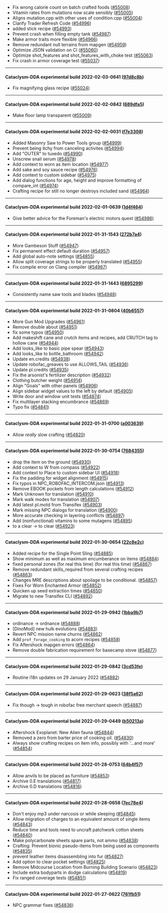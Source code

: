 * Fix wrong calorie count on batch crafted foods ([#55008](https://github.com/CleverRaven/Cataclysm-DDA/pull/55008))
* Vitamin rates from mutations now scale sensibly ([#55005](https://github.com/CleverRaven/Cataclysm-DDA/pull/55005))
* Aligns mutation.cpp with other uses of condition.cpp ([#55004](https://github.com/CleverRaven/Cataclysm-DDA/pull/55004))
* Clarify Trader Refresh Code ([#54996](https://github.com/CleverRaven/Cataclysm-DDA/pull/54996))
* added stick recipe ([#54993](https://github.com/CleverRaven/Cataclysm-DDA/pull/54993))
* Prevent crash when filling empty tank ([#54987](https://github.com/CleverRaven/Cataclysm-DDA/pull/54987))
* Make armor traits more flexible ([#54966](https://github.com/CleverRaven/Cataclysm-DDA/pull/54966))
* Remove redundant null terrains from mapgen ([#54959](https://github.com/CleverRaven/Cataclysm-DDA/pull/54959))
* Optimize JSON validation on CI ([#55060](https://github.com/CleverRaven/Cataclysm-DDA/pull/55060))
* Optimize shot_features and shot_features_with_choke test ([#55063](https://github.com/CleverRaven/Cataclysm-DDA/pull/55063))
* Fix crash in armor coverage test ([#55037](https://github.com/CleverRaven/Cataclysm-DDA/pull/55037))

---

#### Cataclysm-DDA experimental build 2022-02-03-0641 ([97d8c8b](https://github.com/CleverRaven/Cataclysm-DDA/releases/tag/cdda-experimental-2022-02-03-0641))

* Fix magnifying glass recipe ([#55024](https://github.com/CleverRaven/Cataclysm-DDA/pull/55024))

---

#### Cataclysm-DDA experimental build 2022-02-02-0842 ([689dfa5](https://github.com/CleverRaven/Cataclysm-DDA/releases/tag/cdda-experimental-2022-02-02-0842))

* Make floor lamp transparent ([#55009](https://github.com/CleverRaven/Cataclysm-DDA/pull/55009))

---

#### Cataclysm-DDA experimental build 2022-02-02-0031 ([f7e3308](https://github.com/CleverRaven/Cataclysm-DDA/releases/tag/cdda-experimental-2022-02-02-0031))

* Added Masonry Saw to Power Tools group ([#54999](https://github.com/CleverRaven/Cataclysm-DDA/pull/54999))
* Prevent being itchy from canceling activites ([#54994](https://github.com/CleverRaven/Cataclysm-DDA/pull/54994))
* Add "OUTER" to tuxedo ([#54990](https://github.com/CleverRaven/Cataclysm-DDA/pull/54990))
* Unscrew snail serum ([#54978](https://github.com/CleverRaven/Cataclysm-DDA/pull/54978))
* Add context to worn as item location ([#54977](https://github.com/CleverRaven/Cataclysm-DDA/pull/54977))
* Add sake and soy sauce recipe ([#54976](https://github.com/CleverRaven/Cataclysm-DDA/pull/54976))
* Add context to custom sidebar ([#54975](https://github.com/CleverRaven/Cataclysm-DDA/pull/54975))
* Add dialog functions for age, height and improve formatting of compare_int ([#54974](https://github.com/CleverRaven/Cataclysm-DDA/pull/54974))
* Crafting recipe for still no longer destroys included sand ([#54964](https://github.com/CleverRaven/Cataclysm-DDA/pull/54964))

---

#### Cataclysm-DDA experimental build 2022-02-01-0639 ([1d4f464](https://github.com/CleverRaven/Cataclysm-DDA/releases/tag/cdda-experimental-2022-02-01-0639))

* Give better advice for the Foreman's electric motors quest ([#54986](https://github.com/CleverRaven/Cataclysm-DDA/pull/54986))

---

#### Cataclysm-DDA experimental build 2022-01-31-1543 ([272b7a4](https://github.com/CleverRaven/Cataclysm-DDA/releases/tag/cdda-experimental-2022-01-31-1543))

* More Gambeson Stuff ([#54947](https://github.com/CleverRaven/Cataclysm-DDA/pull/54947))
* Fix permanent effect default duration ([#54957](https://github.com/CleverRaven/Cataclysm-DDA/pull/54957))
* Add global auto-note settings ([#54855](https://github.com/CleverRaven/Cataclysm-DDA/pull/54855))
* Allow split coverage strings to be properly translated ([#54955](https://github.com/CleverRaven/Cataclysm-DDA/pull/54955))
* Fix compile error on Clang compiler ([#54967](https://github.com/CleverRaven/Cataclysm-DDA/pull/54967))

---

#### Cataclysm-DDA experimental build 2022-01-31-1443 ([6895299](https://github.com/CleverRaven/Cataclysm-DDA/releases/tag/cdda-experimental-2022-01-31-1443))

* Consistently name saw tools and blades ([#54948](https://github.com/CleverRaven/Cataclysm-DDA/pull/54948))

---

#### Cataclysm-DDA experimental build 2022-01-31-0804 ([40b6557](https://github.com/CleverRaven/Cataclysm-DDA/releases/tag/cdda-experimental-2022-01-31-0804))

* More Gun Mod Upgrades ([#54961](https://github.com/CleverRaven/Cataclysm-DDA/pull/54961))
* Remove double about ([#54951](https://github.com/CleverRaven/Cataclysm-DDA/pull/54951))
* fix some typos ([#54950](https://github.com/CleverRaven/Cataclysm-DDA/pull/54950))
* Add makeshift cane and crutch items and recipes, add CRUTCH tag to hollow cane ([#54944](https://github.com/CleverRaven/Cataclysm-DDA/pull/54944))
* Add looks_like to basic pipe spear ([#54943](https://github.com/CleverRaven/Cataclysm-DDA/pull/54943))
* Add looks_like to bottle_bathroom ([#54942](https://github.com/CleverRaven/Cataclysm-DDA/pull/54942))
* Update en.credits ([#54938](https://github.com/CleverRaven/Cataclysm-DDA/pull/54938))
* Update robofac_greaves to use ALLOWS_TAIL ([#54936](https://github.com/CleverRaven/Cataclysm-DDA/pull/54936))
* Update pl.credits ([#54935](https://github.com/CleverRaven/Cataclysm-DDA/pull/54935))
* Fix the arsonist's fertilizer description ([#54932](https://github.com/CleverRaven/Cataclysm-DDA/pull/54932))
* Clothing butcher weight ([#54914](https://github.com/CleverRaven/Cataclysm-DDA/pull/54914))
* Align "Goals" with other panels ([#54906](https://github.com/CleverRaven/Cataclysm-DDA/pull/54906))
* Align sidebar widget values to the left by default ([#54905](https://github.com/CleverRaven/Cataclysm-DDA/pull/54905))
* Write door and window unit tests ([#54874](https://github.com/CleverRaven/Cataclysm-DDA/pull/54874))
* Fix multilayer stacking encumbrance ([#54869](https://github.com/CleverRaven/Cataclysm-DDA/pull/54869))
* Typo fix ([#54841](https://github.com/CleverRaven/Cataclysm-DDA/pull/54841))

---

#### Cataclysm-DDA experimental build 2022-01-31-0700 ([a003639](https://github.com/CleverRaven/Cataclysm-DDA/releases/tag/cdda-experimental-2022-01-31-0700))

* Allow *really* slow crafting ([#54820](https://github.com/CleverRaven/Cataclysm-DDA/pull/54820))

---

#### Cataclysm-DDA experimental build 2022-01-30-0754 ([7684355](https://github.com/CleverRaven/Cataclysm-DDA/releases/tag/cdda-experimental-2022-01-30-0754))

* drop the item on the ground ([#54930](https://github.com/CleverRaven/Cataclysm-DDA/pull/54930))
* Add context to W from compass ([#54922](https://github.com/CleverRaven/Cataclysm-DDA/pull/54922))
* Add context to Place to custom sidebar UI ([#54918](https://github.com/CleverRaven/Cataclysm-DDA/pull/54918))
* Fix the padding for widget alignment ([#54915](https://github.com/CleverRaven/Cataclysm-DDA/pull/54915))
* Fix typos in NPC_ROBOFAC_INTERCOM.json ([#54913](https://github.com/CleverRaven/Cataclysm-DDA/pull/54913))
* Remove EBOOK pockets from length calculations ([#54912](https://github.com/CleverRaven/Cataclysm-DDA/pull/54912))
* Mark Unknown for translation ([#54910](https://github.com/CleverRaven/Cataclysm-DDA/pull/54910))
* Mark walk modes for translation ([#54907](https://github.com/CleverRaven/Cataclysm-DDA/pull/54907))
* Add latest pl.motd from Transifex ([#54903](https://github.com/CleverRaven/Cataclysm-DDA/pull/54903))
* Mark missing NPC dialogs for translation ([#54900](https://github.com/CleverRaven/Cataclysm-DDA/pull/54900))
* More accurate checking in layering conflicts ([#54897](https://github.com/CleverRaven/Cataclysm-DDA/pull/54897))
* Add (nonfunctional) vitamins to some mutagens ([#54895](https://github.com/CleverRaven/Cataclysm-DDA/pull/54895))
* to a clear -> to clear ([#54923](https://github.com/CleverRaven/Cataclysm-DDA/pull/54923))

---

#### Cataclysm-DDA experimental build 2022-01-30-0654 ([22c8e2c](https://github.com/CleverRaven/Cataclysm-DDA/releases/tag/cdda-experimental-2022-01-30-0654))

* Added recipe for the Single Point Sling ([#54885](https://github.com/CleverRaven/Cataclysm-DDA/pull/54885))
* Show minimum as well as maximum encumberance on items ([#54884](https://github.com/CleverRaven/Cataclysm-DDA/pull/54884))
* fixed personal zones (for real this time) (for real this time) ([#54867](https://github.com/CleverRaven/Cataclysm-DDA/pull/54867))
* Remove redundant skills_required from several crafting recipes ([#54863](https://github.com/CleverRaven/Cataclysm-DDA/pull/54863))
* Changes MRE descriptions about spoilage to be conditional. ([#54857](https://github.com/CleverRaven/Cataclysm-DDA/pull/54857))
* Fixes For Worn Enchanted Armor ([#54852](https://github.com/CleverRaven/Cataclysm-DDA/pull/54852))
* Quicken up seed extraction times ([#54850](https://github.com/CleverRaven/Cataclysm-DDA/pull/54850))
* Migrate to new Transifex CLI ([#54892](https://github.com/CleverRaven/Cataclysm-DDA/pull/54892))

---

#### Cataclysm-DDA experimental build 2022-01-29-0942 ([1bba9b7](https://github.com/CleverRaven/Cataclysm-DDA/releases/tag/cdda-experimental-2022-01-29-0942))

* ordinance -> ordnance ([#54888](https://github.com/CleverRaven/Cataclysm-DDA/pull/54888))
* [DinoMod] new hulk evolutions ([#54883](https://github.com/CleverRaven/Cataclysm-DDA/pull/54883))
* Revert NPC mission name churns ([#54862](https://github.com/CleverRaven/Cataclysm-DDA/pull/54862))
* Add `prof_forage_cooking` to acorn recipes ([#54858](https://github.com/CleverRaven/Cataclysm-DDA/pull/54858))
* Fix Aftershock mapgen errors ([#54864](https://github.com/CleverRaven/Cataclysm-DDA/pull/54864))
* Remove double fabrication requirement for basecamp stove ([#54877](https://github.com/CleverRaven/Cataclysm-DDA/pull/54877))

---

#### Cataclysm-DDA experimental build 2022-01-29-0842 ([3cd53fe](https://github.com/CleverRaven/Cataclysm-DDA/releases/tag/cdda-experimental-2022-01-29-0842))

* Routine i18n updates on 29 January 2022 ([#54882](https://github.com/CleverRaven/Cataclysm-DDA/pull/54882))

---

#### Cataclysm-DDA experimental build 2022-01-29-0623 ([38f5a62](https://github.com/CleverRaven/Cataclysm-DDA/releases/tag/cdda-experimental-2022-01-29-0623))

* Fix though -> tough in robofac free merchant speech ([#54887](https://github.com/CleverRaven/Cataclysm-DDA/pull/54887))

---

#### Cataclysm-DDA experimental build 2022-01-29-0449 ([b50213a](https://github.com/CleverRaven/Cataclysm-DDA/releases/tag/cdda-experimental-2022-01-29-0449))

* Aftershock Exoplanet: New Alien fauna ([#54844](https://github.com/CleverRaven/Cataclysm-DDA/pull/54844))
* Removed a zero from barter price of cooking oil. ([#54830](https://github.com/CleverRaven/Cataclysm-DDA/pull/54830))
* Always show crafting recipes on item info, possibly with '...and more' ([#54854](https://github.com/CleverRaven/Cataclysm-DDA/pull/54854))

---

#### Cataclysm-DDA experimental build 2022-01-28-0753 ([64b4f57](https://github.com/CleverRaven/Cataclysm-DDA/releases/tag/cdda-experimental-2022-01-28-0753))

* Allow anvils to be placed as furniture ([#54853](https://github.com/CleverRaven/Cataclysm-DDA/pull/54853))
* Archive 0.E translations ([#54817](https://github.com/CleverRaven/Cataclysm-DDA/pull/54817))
* Archive 0.D translations ([#54816](https://github.com/CleverRaven/Cataclysm-DDA/pull/54816))

---

#### Cataclysm-DDA experimental build 2022-01-28-0658 ([7ec78e4](https://github.com/CleverRaven/Cataclysm-DDA/releases/tag/cdda-experimental-2022-01-28-0658))

* Don't enjoy mp3 under narcosis or while sleeping ([#54845](https://github.com/CleverRaven/Cataclysm-DDA/pull/54845))
* Allow migration of charges to an equivalent amount of single items ([#54843](https://github.com/CleverRaven/Cataclysm-DDA/pull/54843))
* Reduce time and tools need to uncraft patchwork cotton sheets ([#54840](https://github.com/CleverRaven/Cataclysm-DDA/pull/54840))
* Make polycarbonate sheets spare parts, not ammo ([#54838](https://github.com/CleverRaven/Cataclysm-DDA/pull/54838))
* Crafting: Prevent bionic pseudo-items from being used as components ([#54835](https://github.com/CleverRaven/Cataclysm-DDA/pull/54835))
* prevent leather items disassembling into fur ([#54827](https://github.com/CleverRaven/Cataclysm-DDA/pull/54827))
* Add option to clear pocket settings ([#54825](https://github.com/CleverRaven/Cataclysm-DDA/pull/54825))
* Remove Midcourse Location from Burning Building Scenario ([#54823](https://github.com/CleverRaven/Cataclysm-DDA/pull/54823))
* Include extra bodyparts in dodge calculations ([#54819](https://github.com/CleverRaven/Cataclysm-DDA/pull/54819))
* Fix ranged coverage tests ([#54851](https://github.com/CleverRaven/Cataclysm-DDA/pull/54851))

---

#### Cataclysm-DDA experimental build 2022-01-27-0622 ([761fb51](https://github.com/CleverRaven/Cataclysm-DDA/releases/tag/cdda-experimental-2022-01-27-0622))

* NPC grammar fixes ([#54836](https://github.com/CleverRaven/Cataclysm-DDA/pull/54836))
